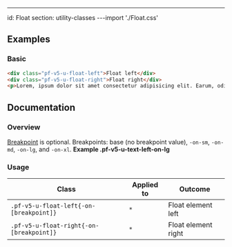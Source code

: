 ---
id: Float
section: utility-classes
---import './Float.css'

## Examples

### Basic

```html
<div class="pf-v5-u-float-left">Float left</div>
<div class="pf-v5-u-float-right">Float right</div>
<p>Lorem, ipsum dolor sit amet consectetur adipisicing elit. Earum, odit fugit eaque ad assumenda fuga alias aut ipsum repudiandae enim pariatur ullam distinctio omnis dolorem at voluptatum saepe, beatae officiis?</p>

```

## Documentation

### Overview

[Breakpoint](/developer-resources/global-css-variables#breakpoint-variables-and-class-suffixes) is optional. Breakpoints: base (no breakpoint value), `-on-sm`, `-on-md`, `-on-lg`, and `-on-xl`. **Example .pf-v5-u-text-left-on-lg**

### Usage

| Class | Applied to | Outcome |
| -- | -- | -- |
| `.pf-v5-u-float-left{-on-[breakpoint]}` | `*` |  Float element left |
| `.pf-v5-u-float-right{-on-[breakpoint]}` | `*` |  Float element right |
